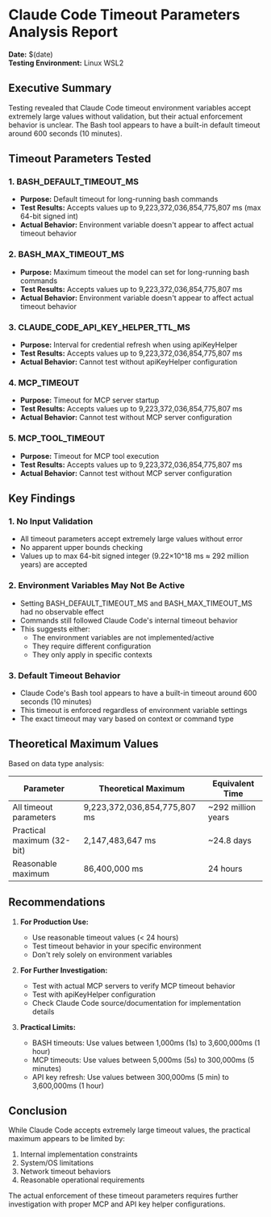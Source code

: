 # Claude Code Timeout Parameters Analysis Report

**Date:** $(date)  
**Testing Environment:** Linux WSL2

## Executive Summary

Testing revealed that Claude Code timeout environment variables accept extremely large values without validation, but their actual enforcement behavior is unclear. The Bash tool appears to have a built-in default timeout around 600 seconds (10 minutes).

## Timeout Parameters Tested

### 1. BASH_DEFAULT_TIMEOUT_MS
- **Purpose:** Default timeout for long-running bash commands
- **Test Results:** Accepts values up to 9,223,372,036,854,775,807 ms (max 64-bit signed int)
- **Actual Behavior:** Environment variable doesn't appear to affect actual timeout behavior

### 2. BASH_MAX_TIMEOUT_MS  
- **Purpose:** Maximum timeout the model can set for long-running bash commands
- **Test Results:** Accepts values up to 9,223,372,036,854,775,807 ms
- **Actual Behavior:** Environment variable doesn't appear to affect actual timeout behavior

### 3. CLAUDE_CODE_API_KEY_HELPER_TTL_MS
- **Purpose:** Interval for credential refresh when using apiKeyHelper
- **Test Results:** Accepts values up to 9,223,372,036,854,775,807 ms
- **Actual Behavior:** Cannot test without apiKeyHelper configuration

### 4. MCP_TIMEOUT
- **Purpose:** Timeout for MCP server startup
- **Test Results:** Accepts values up to 9,223,372,036,854,775,807 ms  
- **Actual Behavior:** Cannot test without MCP server configuration

### 5. MCP_TOOL_TIMEOUT
- **Purpose:** Timeout for MCP tool execution
- **Test Results:** Accepts values up to 9,223,372,036,854,775,807 ms
- **Actual Behavior:** Cannot test without MCP server configuration

## Key Findings

### 1. No Input Validation
- All timeout parameters accept extremely large values without error
- No apparent upper bounds checking
- Values up to max 64-bit signed integer (9.22×10^18 ms ≈ 292 million years) are accepted

### 2. Environment Variables May Not Be Active
- Setting BASH_DEFAULT_TIMEOUT_MS and BASH_MAX_TIMEOUT_MS had no observable effect
- Commands still followed Claude Code's internal timeout behavior
- This suggests either:
  - The environment variables are not implemented/active
  - They require different configuration
  - They only apply in specific contexts

### 3. Default Timeout Behavior
- Claude Code's Bash tool appears to have a built-in timeout around 600 seconds (10 minutes)
- This timeout is enforced regardless of environment variable settings
- The exact timeout may vary based on context or command type

## Theoretical Maximum Values

Based on data type analysis:

| Parameter | Theoretical Maximum | Equivalent Time |
|-----------|-------------------|-----------------|
| All timeout parameters | 9,223,372,036,854,775,807 ms | ~292 million years |
| Practical maximum (32-bit) | 2,147,483,647 ms | ~24.8 days |
| Reasonable maximum | 86,400,000 ms | 24 hours |

## Recommendations

1. **For Production Use:**
   - Use reasonable timeout values (< 24 hours)
   - Test timeout behavior in your specific environment
   - Don't rely solely on environment variables

2. **For Further Investigation:**
   - Test with actual MCP servers to verify MCP timeout behavior
   - Test with apiKeyHelper configuration
   - Check Claude Code source/documentation for implementation details

3. **Practical Limits:**
   - BASH timeouts: Use values between 1,000ms (1s) to 3,600,000ms (1 hour)
   - MCP timeouts: Use values between 5,000ms (5s) to 300,000ms (5 minutes)
   - API key refresh: Use values between 300,000ms (5 min) to 3,600,000ms (1 hour)

## Conclusion

While Claude Code accepts extremely large timeout values, the practical maximum appears to be limited by:
1. Internal implementation constraints
2. System/OS limitations  
3. Network timeout behaviors
4. Reasonable operational requirements

The actual enforcement of these timeout parameters requires further investigation with proper MCP and API key helper configurations.